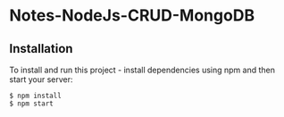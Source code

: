 # Notes-NodeJs-CRUD-MongoDB

## Installation

To install and run this project - install dependencies using npm and then start your server:

```
$ npm install
$ npm start
```
